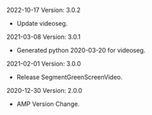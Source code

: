 2022-10-17 Version: 3.0.2
- Update videoseg.

2021-03-08 Version: 3.0.1
- Generated python 2020-03-20 for videoseg.

2021-02-01 Version: 3.0.0
- Release SegmentGreenScreenVideo.

2020-12-30 Version: 2.0.0
- AMP Version Change.

